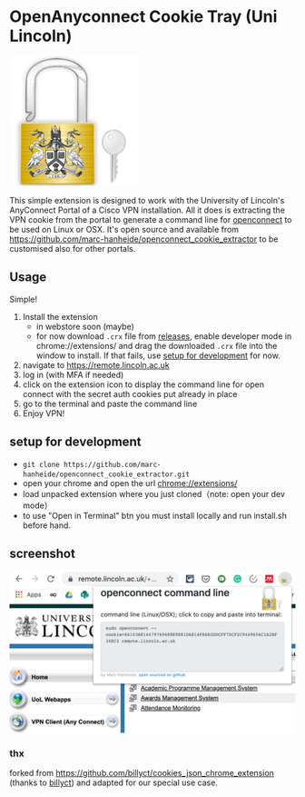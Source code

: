 # OpenAnyconnect Cookie Tray (Uni Lincoln)
![logo](./icons/openconnect.png)

This simple extension is designed to work with the University of Lincoln's AnyConnect Portal of a Cisco VPN installation. All it does is extracting the VPN cookie from the portal to generate a command line for [openconnect](https://www.infradead.org/openconnect/) to be used on Linux or OSX. It's open source and available from https://github.com/marc-hanheide/openconnect_cookie_extractor to be customised also for other portals.

## Usage

Simple! 

1. Install the extension 
    * in webstore soon (maybe)
    * for now download `.crx` file from [releases](https://github.com/marc-hanheide/openconnect_cookie_extractor/releases), enable developer mode in chrome://extensions/ and drag the downloaded `.crx` file into the window to install. If that fails, use [setup for development](#setup-for-development) for now.
1. navigate to https://remote.lincoln.ac.uk 
1. log in (with MFA if needed)
1. click on the extension icon to display the command line for open connect with the secret auth cookies put already in place
1. go to the terminal and paste the command line
1. Enjoy VPN!

## setup for development
* ```git clone https://github.com/marc-hanheide/openconnect_cookie_extractor.git```
* open your chrome and open the url [chrome://extensions/](chrome://extensions/)
* load unpacked extension where you just cloned（note: open your dev mode）
* to use "Open in Terminal" btn you must install locally and run install.sh before hand.

## screenshot
![screenshot-1](./screenshot-1.png)


### thx

forked from https://github.com/billyct/cookies_json_chrome_extension (thanks to [billyct](https://github.com/billyct)) and adapted for our special use case.
